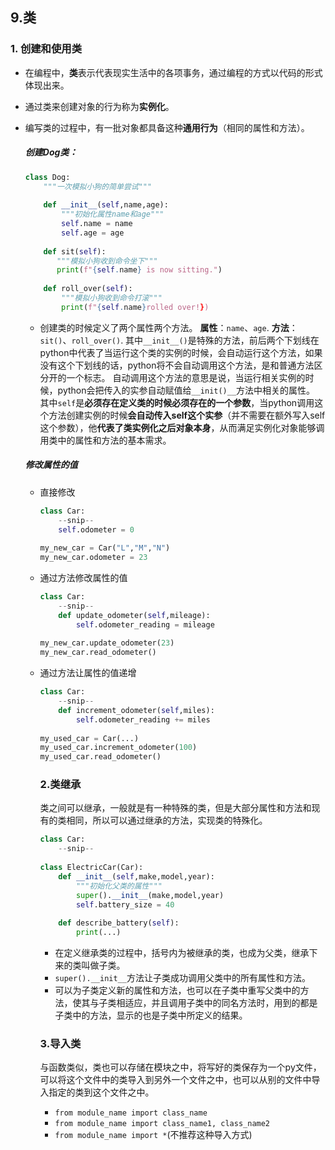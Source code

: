 ## 9.类

### 1. 创建和使用类

* 在编程中，**类**表示代表现实生活中的各项事务，通过编程的方式以代码的形式体现出来。

* 通过类来创建对象的行为称为**实例化**。

* 编写类的过程中，有一批对象都具备这种**通用行为**（相同的属性和方法）。


  ##### 创建Dog类：

  ```python
  class Dog:
      """一次模拟小狗的简单尝试"""
      
      def __init__(self,name,age):
          """初始化属性name和age"""
          self.name = name
          self.age = age
          
      def sit(self):
         """模拟小狗收到命令坐下"""
         print(f"{self.name} is now sitting.")
          
      def roll_over(self):
          """模拟小狗收到命令打滚"""
          print(f"{self.name}rolled over!})
  ```

  * 创建类的时候定义了两个属性两个方法。
    **属性**：``name``、``age``.
    **方法**：``sit()``、``roll_over()``.
    其中``__init__()``是特殊的方法，前后两个下划线在python中代表了当运行这个类的实例的时候，会自动运行这个方法，如果没有这个下划线的话，python将不会自动调用这个方法，是和普通方法区分开的一个标志。
    自动调用这个方法的意思是说，当运行相关实例的时候，python会把传入的实参自动赋值给``__init()__``方法中相关的属性。
    其中``self``是**必须存在定义类的时候必须存在的一个参数**，当python调用这个方法创建实例的时候**会自动传入self这个实参**（并不需要在额外写入self这个参数），他**代表了类实例化之后对象本身**，从而满足实例化对象能够调用类中的属性和方法的基本需求。

  

  

  ##### 修改属性的值

  * 直接修改
    ```python
    class Car:
        --snip--
        self.odometer = 0
        
    my_new_car = Car("L","M","N")
    my_new_car.odometer = 23
    ```

    

  * 通过方法修改属性的值
    ```python
    class Car:
        --snip--
        def update_odometer(self,mileage):
            self.odometer_reading = mileage
            
    my_new_car.update_odometer(23)
    my_new_car.read_odometer()
    ```

    

  * 通过方法让属性的值递增
    ```python
    class Car:
    	--snip--
        def increment_odometer(self,miles):
            self.odometer_reading += miles
            
    my_used_car = Car(...)
    my_used_car.increment_odometer(100)
    my_used_car.read_odometer()
    
    ```

    

    ### 2.类继承

    类之间可以继承，一般就是有一种特殊的类，但是大部分属性和方法和现有的类相同，所以可以通过继承的方法，实现类的特殊化。

    ```python
    class Car:
        --snip--
        
    class ElectricCar(Car):
        def __init__(self,make,model,year):
            """初始化父类的属性"""
            super().__init__(make,model,year)
            self.battery_size = 40
            
        def describe_battery(self):
            print(...)
    ```

    

    * 在定义继承类的过程中，括号内为被继承的类，也成为父类，继承下来的类叫做子类。
    * ``super().__init__``方法让子类成功调用父类中的所有属性和方法。
    * 可以为子类定义新的属性和方法，也可以在子类中重写父类中的方法，使其与子类相适应，并且调用子类中的同名方法时，用到的都是子类中的方法，显示的也是子类中所定义的结果。

    

    

    

    ### 3.导入类

    与函数类似，类也可以存储在模块之中，将写好的类保存为一个py文件，可以将这个文件中的类导入到另外一个文件之中，也可以从别的文件中导入指定的类到这个文件之中。

    * ``from module_name import class_name``
    * ``from module_name import class_name1, class_name2``
    * ``from module_name import *``(不推荐这种导入方式)

    

    

  



